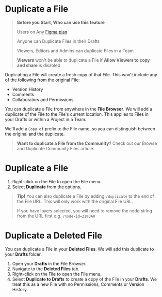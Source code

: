 # Duplicate a File

>**Before you Start, Who can use this feature**
>
>Users on Any [Figma plan](https://help.figma.com/hc/en-us/articles/360040328273)
>
>Anyone can Duplicate Files in their Drafts
>
>Viewers, Editors and Admins can duplicate Files in a Team
>
>**Viewers** won't be able to duplicate a File if **Allow Viewers to copy and share** is disabled

Duplicating a File will create a fresh copy of that File. This won't include any of the following from the original File:

*   Version History
*   Comments
*   Collaborators and Permissions

You can duplicate a File from anywhere in the **File Browser**. We will add a duplicate of the File to the File's current location. This applies to Files in your Drafts or within a Project in a Team.

We'll add a `Copy of` prefix to the File name, so you can distinguish between the original and the duplicate.

>**Want to duplicate a File from the Community?** Check out our Browse and Duplicate Community Files article.

# Duplicate a File

1.  Right-click on the File to open the File menu.
2.  Select **Duplicate** from the options.

>**Tip!** You can also duplicate a File by adding `/duplicate` to the end of the File URL. This will only work with the original File URL.  
>
>If you have layers selected, you will need to remove the node string from the URL first e.g. `?node-id=21%3A0`

# Duplicate a Deleted File

You can duplicate a File in your **Deleted Files**. We will add this duplicate to your **Drafts** folder.

1.  Open your **Drafts** in the File Browser.
2.  Navigate to the **Deleted Files** tab.
3.  Right-click on the File to open the File menu.
4.  Select **Duplicate to Drafts** to create a copy of the File in your **Drafts**. We treat this as a new File with no Permissions, Comments or Version History.

